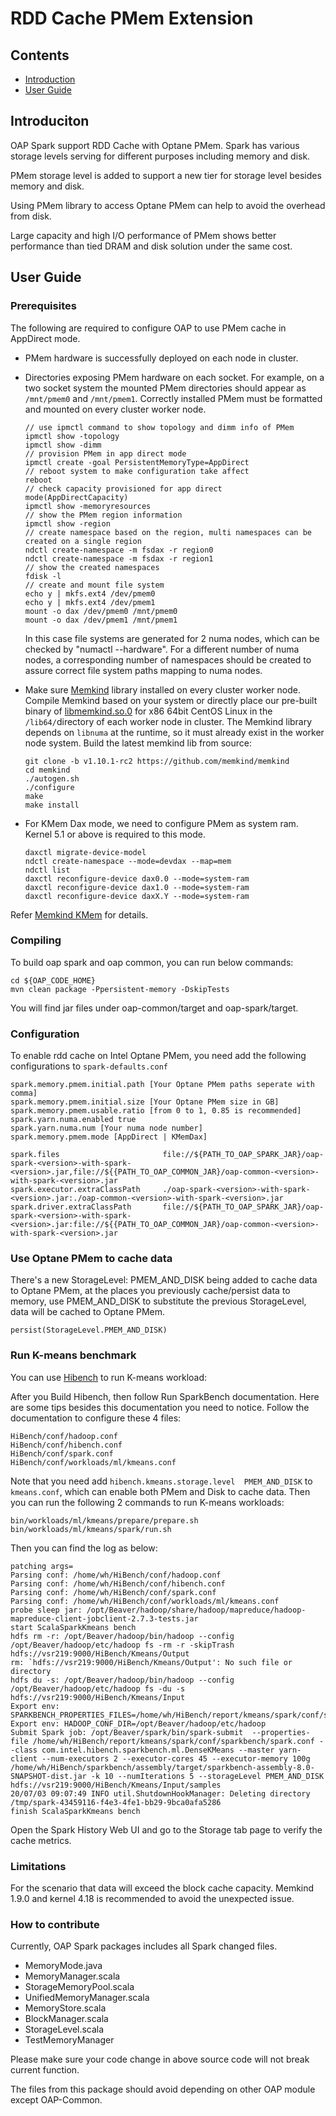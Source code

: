# RDD Cache PMem Extension

## Contents
- [Introduction](#introduction)
- [User Guide](#userguide)

## Introduciton

OAP Spark support RDD Cache with Optane PMem. Spark has various storage levels serving for different purposes including memory and disk.

PMem storage level is added to support a new tier for storage level besides memory and disk.

Using PMem library to access Optane PMem can help to avoid the overhead from disk.

Large capacity and high I/O performance of PMem shows better performance than tied DRAM and disk solution under the same cost.

## User Guide
### Prerequisites

The following are required to configure OAP to use PMem cache in AppDirect mode.
- PMem hardware is successfully deployed on each node in cluster.
- Directories exposing PMem hardware on each socket. For example, on a two socket system the mounted PMem directories should appear as `/mnt/pmem0` and `/mnt/pmem1`. Correctly installed PMem must be formatted and mounted on every cluster worker node.

   ```
   // use ipmctl command to show topology and dimm info of PMem
   ipmctl show -topology
   ipmctl show -dimm
   // provision PMem in app direct mode
   ipmctl create -goal PersistentMemoryType=AppDirect
   // reboot system to make configuration take affect
   reboot
   // check capacity provisioned for app direct mode(AppDirectCapacity)
   ipmctl show -memoryresources
   // show the PMem region information
   ipmctl show -region
   // create namespace based on the region, multi namespaces can be created on a single region
   ndctl create-namespace -m fsdax -r region0
   ndctl create-namespace -m fsdax -r region1
   // show the created namespaces
   fdisk -l
   // create and mount file system
   echo y | mkfs.ext4 /dev/pmem0
   echo y | mkfs.ext4 /dev/pmem1
   mount -o dax /dev/pmem0 /mnt/pmem0
   mount -o dax /dev/pmem1 /mnt/pmem1
   ```

   In this case file systems are generated for 2 numa nodes, which can be checked by "numactl --hardware". For a different number of numa nodes, a corresponding number of namespaces should be created to assure correct file system paths mapping to numa nodes.

- Make sure [Memkind](https://github.com/memkind/memkind/tree/v1.10.1-rc2) library installed on every cluster worker node. Compile Memkind based on your system or directly place our pre-built binary of [libmemkind.so.0](https://github.com/Intel-bigdata/OAP/releases/download/v0.9.0-spark-3.0.0/libmemkind.so.0) for x86 64bit CentOS Linux in the `/lib64/`directory of each worker node in cluster.
   The Memkind library depends on `libnuma` at the runtime, so it must already exist in the worker node system.
   Build the latest memkind lib from source:

   ```
   git clone -b v1.10.1-rc2 https://github.com/memkind/memkind
   cd memkind
   ./autogen.sh
   ./configure
   make
   make install
   ```

- For KMem Dax mode, we need to configure PMem as system ram. Kernel 5.1 or above is required to this mode.

   ```
   daxctl migrate-device-model
   ndctl create-namespace --mode=devdax --map=mem
   ndctl list
   daxctl reconfigure-device dax0.0 --mode=system-ram
   daxctl reconfigure-device dax1.0 --mode=system-ram
   daxctl reconfigure-device daxX.Y --mode=system-ram
   ```

Refer [Memkind KMem](https://github.com/memkind/memkind#kernel) for details.


### Compiling

To build oap spark and oap common, you can run below commands:
```
cd ${OAP_CODE_HOME}
mvn clean package -Ppersistent-memory -DskipTests
```
You will find jar files under oap-common/target and oap-spark/target.

### Configuration

To enable rdd cache on Intel Optane PMem, you need add the following configurations to `spark-defaults.conf`
```
spark.memory.pmem.initial.path [Your Optane PMem paths seperate with comma]
spark.memory.pmem.initial.size [Your Optane PMem size in GB]
spark.memory.pmem.usable.ratio [from 0 to 1, 0.85 is recommended]
spark.yarn.numa.enabled true
spark.yarn.numa.num [Your numa node number]
spark.memory.pmem.mode [AppDirect | KMemDax]

spark.files                       file://${PATH_TO_OAP_SPARK_JAR}/oap-spark-<version>-with-spark-<version>.jar,file://${{PATH_TO_OAP_COMMON_JAR}/oap-common-<version>-with-spark-<version>.jar
spark.executor.extraClassPath     ./oap-spark-<version>-with-spark-<version>.jar:./oap-common-<version>-with-spark-<version>.jar
spark.driver.extraClassPath       file://${PATH_TO_OAP_SPARK_JAR}/oap-spark-<version>-with-spark-<version>.jar:file://${{PATH_TO_OAP_COMMON_JAR}/oap-common-<version>-with-spark-<version>.jar
```

### Use Optane PMem to cache data

There's a new StorageLevel: PMEM_AND_DISK being added to cache data to Optane PMem, at the places you previously cache/persist data to memory, use PMEM_AND_DISK to substitute the previous StorageLevel, data will be cached to Optane PMem.
```
persist(StorageLevel.PMEM_AND_DISK)
```

### Run K-means benchmark

You can use [Hibench](https://github.com/Intel-bigdata/HiBench) to run K-means workload:

After you Build Hibench, then follow Run SparkBench documentation. Here are some tips besides this documentation you need to notice.
Follow the documentation to configure these 4 files:
```
HiBench/conf/hadoop.conf
HiBench/conf/hibench.conf
HiBench/conf/spark.conf
HiBench/conf/workloads/ml/kmeans.conf
```
Note that you need add `hibench.kmeans.storage.level  PMEM_AND_DISK` to `kmeans.conf`, which can enable both PMem and Disk to cache data.
Then you can run the following 2 commands to run K-means workloads:
```
bin/workloads/ml/kmeans/prepare/prepare.sh
bin/workloads/ml/kmeans/spark/run.sh
```
Then you can find the log as below:
```
patching args=
Parsing conf: /home/wh/HiBench/conf/hadoop.conf
Parsing conf: /home/wh/HiBench/conf/hibench.conf
Parsing conf: /home/wh/HiBench/conf/spark.conf
Parsing conf: /home/wh/HiBench/conf/workloads/ml/kmeans.conf
probe sleep jar: /opt/Beaver/hadoop/share/hadoop/mapreduce/hadoop-mapreduce-client-jobclient-2.7.3-tests.jar
start ScalaSparkKmeans bench
hdfs rm -r: /opt/Beaver/hadoop/bin/hadoop --config /opt/Beaver/hadoop/etc/hadoop fs -rm -r -skipTrash hdfs://vsr219:9000/HiBench/Kmeans/Output
rm: `hdfs://vsr219:9000/HiBench/Kmeans/Output': No such file or directory
hdfs du -s: /opt/Beaver/hadoop/bin/hadoop --config /opt/Beaver/hadoop/etc/hadoop fs -du -s hdfs://vsr219:9000/HiBench/Kmeans/Input
Export env: SPARKBENCH_PROPERTIES_FILES=/home/wh/HiBench/report/kmeans/spark/conf/sparkbench/sparkbench.conf
Export env: HADOOP_CONF_DIR=/opt/Beaver/hadoop/etc/hadoop
Submit Spark job: /opt/Beaver/spark/bin/spark-submit  --properties-file /home/wh/HiBench/report/kmeans/spark/conf/sparkbench/spark.conf --class com.intel.hibench.sparkbench.ml.DenseKMeans --master yarn-client --num-executors 2 --executor-cores 45 --executor-memory 100g /home/wh/HiBench/sparkbench/assembly/target/sparkbench-assembly-8.0-SNAPSHOT-dist.jar -k 10 --numIterations 5 --storageLevel PMEM_AND_DISK hdfs://vsr219:9000/HiBench/Kmeans/Input/samples
20/07/03 09:07:49 INFO util.ShutdownHookManager: Deleting directory /tmp/spark-43459116-f4e3-4fe1-bb29-9bca0afa5286
finish ScalaSparkKmeans bench
```

Open the Spark History Web UI and go to the Storage tab page to verify the cache metrics.

### Limitations

For the scenario that data will exceed the block cache capacity. Memkind 1.9.0 and kernel 4.18 is recommended to avoid the unexpected issue.


### How to contribute

Currently, OAP Spark packages includes all Spark changed files.

* MemoryMode.java
* MemoryManager.scala
* StorageMemoryPool.scala
* UnifiedMemoryManager.scala
* MemoryStore.scala
* BlockManager.scala
* StorageLevel.scala
* TestMemoryManager

Please make sure your code change in above source code will not break current function.

The files from this package should avoid depending on other OAP module except OAP-Common.
